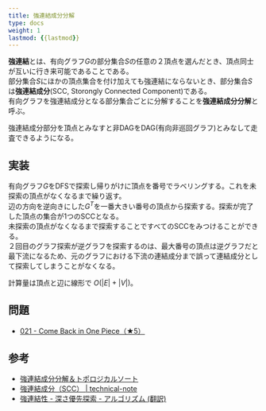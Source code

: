 ```yaml
---
title: 強連結成分分解
type: docs
weight: 1
lastmod: {{lastmod}}
---
```


**強連結**とは、有向グラフ$G$の部分集合$S$の任意の２頂点を選んだとき、頂点同士が互いに行き来可能であることである。  
部分集合$S$にほかの頂点集合を付け加えても強連結にならないとき、部分集合$S$は**強連結成分**(SCC, Storongly Connected Component)である。  
有向グラフを強連結成分となる部分集合ごとに分解することを**強連結成分分解**と呼ぶ。  

強連結成分部分を頂点とみなすと非DAGをDAG(有向非巡回グラフ)とみなして走査できるようになる。  

## 実装

有向グラフ$G$をDFSで探索し帰りがけに頂点を番号でラベリングする。これを未探索の頂点がなくなるまで繰り返す。  
辺の方向を逆向きにした$G^T$を一番大きい番号の頂点から探索する。探索が完了した頂点の集合が1つのSCCとなる。  
未探索の頂点がなくなるまで探索することですべてのSCCをみつけることができる。  
２回目のグラフ探索が逆グラフを探索するのは、最大番号の頂点は逆グラフだと最下流になるため、元のグラフにおける下流の連結成分まで誤って連結成分として探索してしまうことがなくなる。  

計算量は頂点と辺に線形で $O(|E|+|V|)$。  

## 問題

- [021 - Come Back in One Piece（★5）](https://atcoder.jp/contests/typical90/tasks/typical90_u)

## 参考

- [強連結成分分解＆トポロジカルソート](https://hcpc-hokudai.github.io/archive/graph_scc_001.pdf)
- [強連結成分（SCC） | technical-note](https://hkawabata.github.io/technical-note/note/Algorithm/graph/scc.html)
- [強連結性 - 深さ優先探索 - アルゴリズム (翻訳)](https://inzkyk.xyz/algorithms/depth_first_search/strong_connectivity/)
